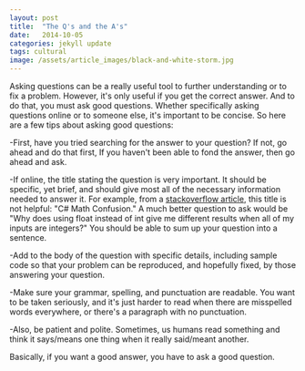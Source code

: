 ```yaml
---
layout: post
title:  "The Q's and the A's"
date:   2014-10-05
categories: jekyll update
tags: cultural
image: /assets/article_images/black-and-white-storm.jpg
---
```


Asking questions can be a really useful tool to further understanding or to fix a problem.  However, it's only useful if you get the correct answer.  And to do that, you must ask good questions.  Whether specifically  asking questions online or to someone else, it's important to be concise.  So here are a few tips about asking good questions:

-First, have you tried searching for the answer to your question?  If not, go ahead and do that first,  If you haven't been able to fond the answer, then go ahead and ask.

-If online, the title stating the question is very important.  It should be specific, yet brief, and should give most all of the necessary information needed to answer it.  For example, from a [stackoverflow article](http://stackoverflow.com/help/how-to-ask"), this title is not helpful: "C# Math Confusion." A much better question to ask would be "Why does using float instead of int give me different results when all of my inputs are integers?" You should be able to sum up your question into a sentence.

-Add to the body of the question with specific details, including sample code so that your problem can be reproduced, and hopefully fixed, by those answering your question.

-Make sure your grammar, spelling, and punctuation are readable.  You want to be taken seriously, and it's just harder to read when there are misspelled words everywhere, or there's a paragraph with no punctuation.

-Also, be patient and polite.  Sometimes, us humans read something and think it says/means one thing when it really said/meant another.

Basically, if you want a good answer, you have to ask a good question.

